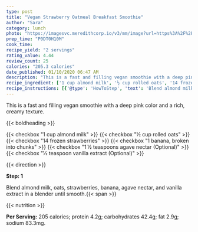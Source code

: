 ```yaml
---
type: post
title: "Vegan Strawberry Oatmeal Breakfast Smoothie"
author: "Sara"
category: lunch
photo: "https://imagesvc.meredithcorp.io/v3/mm/image?url=https%3A%2F%2Fimages.media-allrecipes.com%2Fuserphotos%2F1907733.jpg"
prep_time: "P0DT0H10M"
cook_time: 
recipe_yield: "2 servings"
rating_value: 4.44
review_count: 25
calories: "205.3 calories"
date_published: 01/10/2020 06:47 AM
description: "This is a fast and filling vegan smoothie with a deep pink color and a rich, creamy texture."
recipe_ingredient: ['1 cup almond milk', '½ cup rolled oats', '14 frozen strawberries', '1 banana, broken into chunks', '1\u2009½ teaspoons agave nectar', '½ teaspoon vanilla extract']
recipe_instructions: [{'@type': 'HowToStep', 'text': 'Blend almond milk, oats, strawberries, banana, agave nectar, and vanilla extract in a blender until smooth.\n'}]
---
```


This is a fast and filling vegan smoothie with a deep pink color and a rich, creamy texture. 

{{< boldheading >}}

{{< checkbox "1 cup almond milk" >}}
{{< checkbox "½ cup rolled oats" >}}
{{< checkbox "14  frozen strawberries" >}}
{{< checkbox "1  banana, broken into chunks" >}}
{{< checkbox "1 ½ teaspoons agave nectar  (Optional)" >}}
{{< checkbox "½ teaspoon vanilla extract  (Optional)" >}}


{{< direction >}}

**Step: 1**

Blend almond milk, oats, strawberries, banana, agave nectar, and vanilla extract in a blender until smooth.{{< span >}}

{{< nutrition >}}

**Per Serving:** 205 calories; protein 4.2g; carbohydrates 42.4g; fat 2.9g; sodium 83.3mg.